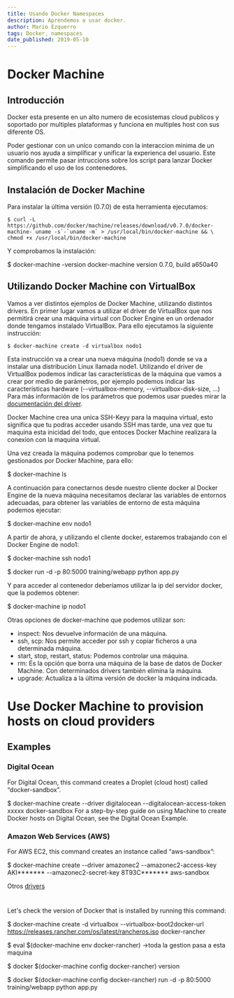 ```yaml
---
title: Usando Docker Namespaces
description: Aprendemos a usar docker.
author: Mario Ezquerro
tags: Docker, namespaces
date_published: 2019-05-10
---
```


# Docker Machine

## Introducción

Docker esta presente en un alto numero de ecosistemas cloud publicos y soportado por multiples plataformas y funciona en multiples host con sus diferente OS.

Poder gestionar con un unico comando con la interaccion  minima de un usuario nos ayuda a simplificar y unificar la experienca del usuario.
Este comando permite pasar intruccions sobre los script para lanzar Docker simplificando el uso de los contenedores.

## Instalación de Docker Machine

Para instalar la última versión (0.7.0) de esta herramienta ejecutamos:
```
$ curl -L https://github.com/docker/machine/releases/download/v0.7.0/docker-machine-`uname -s`-`uname -m` > /usr/local/bin/docker-machine && \
chmod +x /usr/local/bin/docker-machine
```

Y comprobamos la instalación:

$ docker-machine -version
docker-machine version 0.7.0, build a650a40

## Utilizando Docker Machine con VirtualBox

Vamos a ver distintos ejemplos de Docker Machine, utilizando distintos drivers. En primer lugar vamos a utilizar el driver de VirtualBox que nos permitirá crear una máquina virtual con Docker Engine en un ordenador donde tengamos instalado VirtualBox. Para ello ejecutamos la siguiente instrucción:
```
$ docker-machine create -d virtualbox nodo1
```

Esta instrucción va  a crear una nueva máquina (nodo1) donde se va a instalar una distribución Linux llamada node1. Utilizando el driver de VirtualBox podemos indicar las características de la máquina que vamos a crear por medio de parámetros, por ejemplo podemos indicar las características hardware (--virtualbox-memory, --virtualbox-disk-size, …) Para más información de los parámetros que podemos usar puedes mirar la [documentación del driver](https://docs.docker.com/machine/drivers/virtualbox/).

Docker Machine crea una unica SSH-Keyy para la maquina virtual, esto significa que tu podras acceder usando SSH mas tarde, una vez que tu maquina esta inicidad del todo, que entoces Docker Machine realizara la conexion con la maquina virtual.


Una vez creada la máquina podemos comprobar que lo tenemos gestionados por Docker Machine, para ello:

$ docker-machine ls

A continuación para conectarnos desde nuestro cliente docker al Docker Engine de la nueva máquina necesitamos declarar las variables de entornos adecuadas, para obtener las variables de entorno de esta máquina podemos ejecutar:

$ docker-machine env nodo1


A partir de ahora, y utilizando el cliente docker, estaremos trabajando con el Docker Engine de nodo1:

$ docker-machine ssh nodo1

$ docker run -d -p 80:5000 training/webapp python app.py

Y para acceder al contenedor deberíamos utilizar la ip del servidor docker, que la podemos obtener:

$ docker-machine ip nodo1

Otras opciones de docker-machine que podemos utilizar son:

- inspect: Nos devuelve información de una máquina.
- ssh, scp: Nos permite acceder por ssh y copiar ficheros a una determinada máquina.
- start, stop, restart, status: Podemos controlar una máquina.
- rm: Es la opción que borra una máquina de la base de datos de Docker Machine. Con determinados drivers también elimina la máquina.
- upgrade: Actualiza a la última versión de docker la máquina indicada.


# Use Docker Machine to provision hosts on cloud providers

## Examples
### Digital Ocean

For Digital Ocean, this command creates a Droplet (cloud host) called “docker-sandbox”.

$ docker-machine create --driver digitalocean --digitalocean-access-token xxxxx docker-sandbox
For a step-by-step guide on using Machine to create Docker hosts on Digital Ocean, see the Digital Ocean Example.

### Amazon Web Services (AWS)
For AWS EC2, this command creates an instance called “aws-sandbox”:

$ docker-machine create --driver amazonec2 --amazonec2-access-key AKI******* --amazonec2-secret-key 8T93C*******  aws-sandbox

Otros [drivers](https://github.com/docker/docker.github.io/blob/master/machine/AVAILABLE_DRIVER_PLUGINS.md)



#

Let's check the version of Docker that is installed by running this command:



$ docker-machine create -d virtualbox --virtualbox-boot2docker-url https://releases.rancher.com/os/latest/rancheros.iso docker-rancher

$ eval $(docker-machine env docker-rancher) ->toda la gestion pasa a esta maquina

$ docker $(docker-machine config docker-rancher) version

$ docker $(docker-machine config docker-rancher) run -d -p 80:5000 training/webapp python app.py
